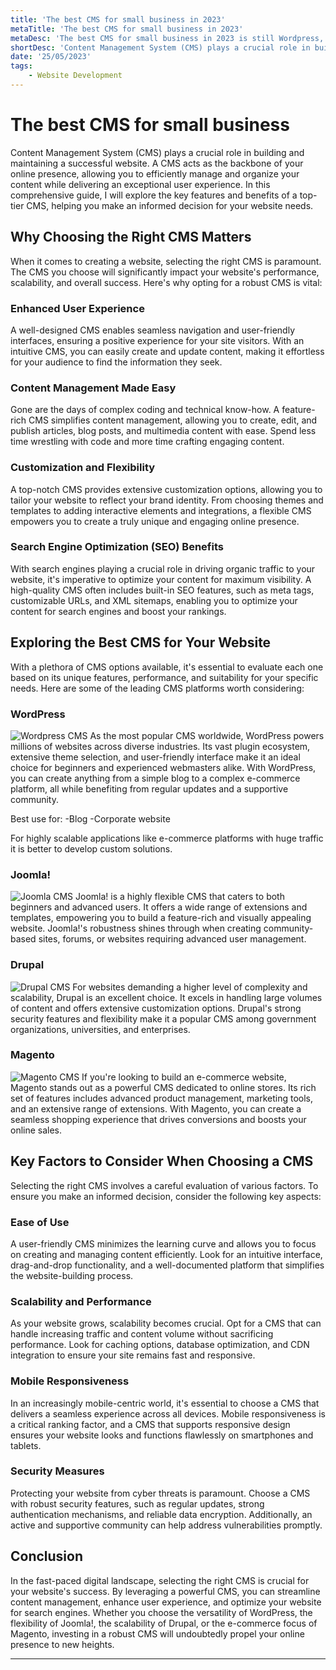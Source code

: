 ```yaml
---
title: 'The best CMS for small business in 2023'
metaTitle: 'The best CMS for small business in 2023'
metaDesc: 'The best CMS for small business in 2023 is still Wordpress, CMS controls 45% of all the websites around the world. Perfectly fits for using as a blog or corporate website.'
shortDesc: 'Content Management System (CMS) plays a crucial role in building and maintaining a successful website.'
date: '25/05/2023'
tags: 
    - Website Development
---
```

# The best CMS for small business

Content Management System (CMS) plays a crucial role in building and maintaining a successful website. A CMS acts as the backbone of your online presence, allowing you to efficiently manage and organize your content while delivering an exceptional user experience. In this comprehensive guide, I will explore the key features and benefits of a top-tier CMS, helping you make an informed decision for your website needs.

## Why Choosing the Right CMS Matters
When it comes to creating a website, selecting the right CMS is paramount. The CMS you choose will significantly impact your website's performance, scalability, and overall success. Here's why opting for a robust CMS is vital:

### Enhanced User Experience
A well-designed CMS enables seamless navigation and user-friendly interfaces, ensuring a positive experience for your site visitors. With an intuitive CMS, you can easily create and update content, making it effortless for your audience to find the information they seek.

### Content Management Made Easy
Gone are the days of complex coding and technical know-how. A feature-rich CMS simplifies content management, allowing you to create, edit, and publish articles, blog posts, and multimedia content with ease. Spend less time wrestling with code and more time crafting engaging content.

### Customization and Flexibility
A top-notch CMS provides extensive customization options, allowing you to tailor your website to reflect your brand identity. From choosing themes and templates to adding interactive elements and integrations, a flexible CMS empowers you to create a truly unique and engaging online presence.

### Search Engine Optimization (SEO) Benefits
With search engines playing a crucial role in driving organic traffic to your website, it's imperative to optimize your content for maximum visibility. A high-quality CMS often includes built-in SEO features, such as meta tags, customizable URLs, and XML sitemaps, enabling you to optimize your content for search engines and boost your rankings.

## Exploring the Best CMS for Your Website
With a plethora of CMS options available, it's essential to evaluate each one based on its unique features, performance, and suitability for your specific needs. Here are some of the leading CMS platforms worth considering:

### WordPress
![Wordpress CMS](https://images.pexels.com/photos/265667/pexels-photo-265667.jpeg?auto=compress&cs=tinysrgb&w=1260&h=750&dpr=1)
As the most popular CMS worldwide, WordPress powers millions of websites across diverse industries. Its vast plugin ecosystem, extensive theme selection, and user-friendly interface make it an ideal choice for beginners and experienced webmasters alike. With WordPress, you can create anything from a simple blog to a complex e-commerce platform, all while benefiting from regular updates and a supportive community. 

Best use for:
-Blog
-Corporate website

For highly scalable applications like e-commerce platforms with huge traffic it is better to develop custom solutions.

### Joomla!
![Joomla CMS](https://joomlaportal.ru/images/buffer_2631881.png)
Joomla! is a highly flexible CMS that caters to both beginners and advanced users. It offers a wide range of extensions and templates, empowering you to build a feature-rich and visually appealing website. Joomla!'s robustness shines through when creating community-based sites, forums, or websites requiring advanced user management.

### Drupal
![Drupal CMS](https://documentacionhoy.com/sites/default/files/2018-09/drupal.jpg)
For websites demanding a higher level of complexity and scalability, Drupal is an excellent choice. It excels in handling large volumes of content and offers extensive customization options. Drupal's strong security features and flexibility make it a popular CMS among government organizations, universities, and enterprises.

### Magento
![Magento CMS](https://cm.magefan.com/wysiwyg/magento-2-products.png)
If you're looking to build an e-commerce website, Magento stands out as a powerful CMS dedicated to online stores. Its rich set of features includes advanced product management, marketing tools, and an extensive range of extensions. With Magento, you can create a seamless shopping experience that drives conversions and boosts your online sales.

## Key Factors to Consider When Choosing a CMS
Selecting the right CMS involves a careful evaluation of various factors. To ensure you make an informed decision, consider the following key aspects:

### Ease of Use
A user-friendly CMS minimizes the learning curve and allows you to focus on creating and managing content efficiently. Look for an intuitive interface, drag-and-drop functionality, and a well-documented platform that simplifies the website-building process.

### Scalability and Performance
As your website grows, scalability becomes crucial. Opt for a CMS that can handle increasing traffic and content volume without sacrificing performance. Look for caching options, database optimization, and CDN integration to ensure your site remains fast and responsive.

### Mobile Responsiveness
In an increasingly mobile-centric world, it's essential to choose a CMS that delivers a seamless experience across all devices. Mobile responsiveness is a critical ranking factor, and a CMS that supports responsive design ensures your website looks and functions flawlessly on smartphones and tablets.

### Security Measures
Protecting your website from cyber threats is paramount. Choose a CMS with robust security features, such as regular updates, strong authentication mechanisms, and reliable data encryption. Additionally, an active and supportive community can help address vulnerabilities promptly.

## Conclusion
In the fast-paced digital landscape, selecting the right CMS is crucial for your website's success. By leveraging a powerful CMS, you can streamline content management, enhance user experience, and optimize your website for search engines. Whether you choose the versatility of WordPress, the flexibility of Joomla!, the scalability of Drupal, or the e-commerce focus of Magento, investing in a robust CMS will undoubtedly propel your online presence to new heights.



***
